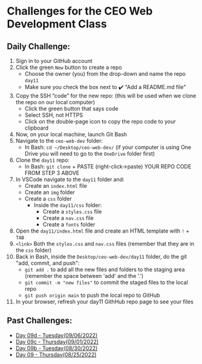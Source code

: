 # Challenges for the CEO Web Development Class #

## Daily Challenge: ##
1. Sign in to your GitHub account
2. Click the green `New` button to create a repo
    - Choose the owner (you) from the drop-down and name the repo `day11`
    - Make sure you check the box next to :heavy_check_mark: "Add a README.md file"
3. Copy the SSH “code” for the new repo: (this will be used when we clone the repo on our local computer)
    - Click the green button that says code
    - Select SSH, not HTTPS
    - Click on the double-page icon to copy the repo code to your clipboard
4. Now, on your local machine, launch Git Bash
5. Navigate to the `ceo-web-dev` folder:
    - In Bash: `cd ~/Desktop/ceo-web-dev/` (if your computer is using One Drive you will need to go to the `OneDrive` folder first)
6. Clone the `day11` repo:
    - In Bash: `git clone` + PASTE (right-click->paste) YOUR REPO CODE FROM STEP 3 ABOVE
7. In VSCode navigate to the `day11` folder and:
    - Create an `index.html` file 
    - Create an `img` folder
    - Create a `css` folder
        - Inside the `day11/css` folder: 
            - Create a `styles.css` file
            - Create a `nav.css` file
            - Create a `fonts` folder
8. Open the `day11/index.html` file and create an HTML template with `!` + `TAB`
9. `<link>` Both the `styles.css` and `nav.css` files (remember that they are in the `css` folder)
10. Back in Bash, inside the `Desktop/ceo-web-dev/day11` folder, do the git "add, commit, and push":
    - `git add .` to add all the new files and folders to the staging area (remember the space between 'add' and the '.')
    - `git commit -m "new files"` to commit the staged files to the local repo
    - `git push origin main` to push the local repo to GitHub
11. In your browser, refresh your day11 GithHub repo page to see your files

## Past Challenges: ##
- [Day 09d - Tuesday(09/06/2022)](https://github.com/zeromile/ceo-challenges/tree/day09c)
- [Day 09c - Thursday(09/01/2022)](https://github.com/zeromile/ceo-challenges/tree/day09c)
- [Day 09b - Tuesday(08/30/2022)](https://github.com/zeromile/ceo-challenges/tree/day09b)
- [Day 09 - Thursday(08/25/2022)](https://github.com/zeromile/ceo-challenges/tree/day09)
